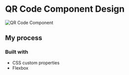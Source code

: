 # QR Code Component Design
![QR Code Component](https://user-images.githubusercontent.com/25612068/233793883-51cc984f-dee2-4aab-aee5-b362a7f71efc.png)

## My process

### Built with
- CSS custom properties
- Flexbox
